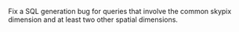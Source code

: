 Fix a SQL generation bug for queries that involve the common skypix dimension and at least two other spatial dimensions.
